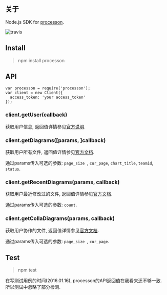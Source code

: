 ## 关于
Node.js SDK for [processon](https://www.processon.com/).

![travis](https://img.shields.io/travis/isayme/processon.svg)

## Install
> npm install processon

## API

````
var processon = require('processon');
var client = new Client({
  access_token: 'your access_token'
});
````

### client.getUser(callback)
获取用户信息, 返回值详情参见[官方说明](http://open.processon.com/wiki#user).

### client.getDiagrams([params, ]callback)
获取用户所有文件, 返回值详情参见[官方文档](http://open.processon.com/wiki#diagrams).

通过params传入可选的参数: `page_size `, `cur_page`, `chart_title`, `teamid`, `status`.

### client.getRecentDiagrams(params, callback)
获取用户最近修改过的文件, 返回值详情参见[官方文档](http://open.processon.com/wiki#history).

通过params传入可选的参数: `count`.

### client.getCollaDiagrams(params, callback)
获取用户协作的文件, 返回值详情参见[官方文档](http://open.processon.com/wiki#colla).

通过params传入可选的参数: `page_size `, `cur_page`.

## Test
> npm test

在写测试用例的时间(2016.01.16), processon的API返回值在我看来还不够一致. 所以测试中忽略了部分检测.
